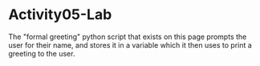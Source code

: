 # Activity05-Lab
The "formal greeting" python script that exists on this page prompts the user for their name, and stores it in a variable which it then uses to print a greeting to the user.
